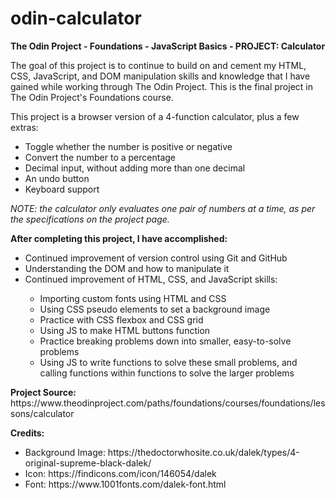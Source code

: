 # odin-calculator
<strong>The Odin Project - Foundations - JavaScript Basics - PROJECT: Calculator</strong>

<p>The goal of this project is to continue to build on and cement my HTML, CSS, JavaScript, and DOM manipulation skills and knowledge that I have gained while working through The Odin Project. This is the final project in The Odin Project's Foundations course.</p>
<p>This project is a browser version of a 4-function calculator, plus a few extras:</p>
<ul>
    <li>Toggle whether the number is positive or negative</li>
    <li>Convert the number to a percentage</li>
    <li>Decimal input, without adding more than one decimal</li>
    <li>An undo button</li>
    <li>Keyboard support</li>
</ul>
<p><em>NOTE: the calculator only evaluates one pair of numbers at a time, as per the specifications on the project page.</em></p>

<p><strong>After completing this project, I have accomplished:</strong></p>
<ul>
    <li>Continued improvement of version control using Git and GitHub</li>
    <li>Understanding the DOM and how to manipulate it</li>
    <li>Continued improvement of HTML, CSS, and JavaScript skills:</li>
    <ul>
        <li>Importing custom fonts using HTML and CSS</li>
        <li>Using CSS pseudo elements to set a background image</li>
        <li>Practice with CSS flexbox and CSS grid</li>
        <li>Using JS to make HTML buttons function</li>
        <li>Practice breaking problems down into smaller, easy-to-solve problems</li>
        <li>Using JS to write functions to solve these small problems, and calling functions within functions to solve the larger problems</li>
    </ul>
</ul>

<p><strong>Project Source:</strong> https://www.theodinproject.com/paths/foundations/courses/foundations/lessons/calculator</p>

<p><strong>Credits:</strong></p>
<ul>
    <li>Background Image: https://thedoctorwhosite.co.uk/dalek/types/4-original-supreme-black-dalek/</li>
    <li>Icon: https://findicons.com/icon/146054/dalek</li>
    <li>Font: https://www.1001fonts.com/dalek-font.html</li>
</ul>